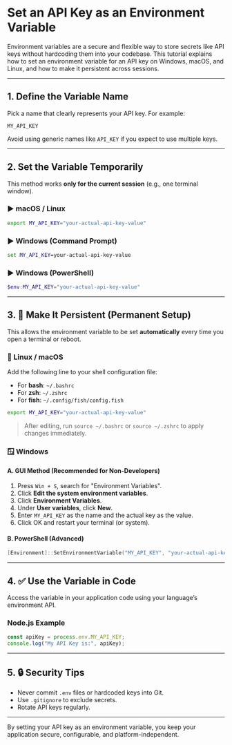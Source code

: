 # Set an API Key as an Environment Variable

Environment variables are a secure and flexible way to store secrets like API keys without hardcoding them into your codebase. This tutorial explains how to set an environment variable for an API key on Windows, macOS, and Linux, and how to make it persistent across sessions.

---

## 1. Define the Variable Name

Pick a name that clearly represents your API key. For example:

```text
MY_API_KEY
````

Avoid using generic names like `API_KEY` if you expect to use multiple keys.

---

## 2. Set the Variable Temporarily

This method works **only for the current session** (e.g., one terminal window).

### ▶ macOS / Linux

```bash
export MY_API_KEY="your-actual-api-key-value"
```

### ▶ Windows (Command Prompt)

```cmd
set MY_API_KEY=your-actual-api-key-value
```

### ▶ Windows (PowerShell)

```powershell
$env:MY_API_KEY="your-actual-api-key-value"
```
---

## 3. 🔁 Make It Persistent (Permanent Setup)

This allows the environment variable to be set **automatically** every time you open a terminal or reboot.

### 🐧 Linux / macOS

Add the following line to your shell configuration file:

* For **bash**: `~/.bashrc`
* For **zsh**: `~/.zshrc`
* For **fish**: `~/.config/fish/config.fish`

```bash
export MY_API_KEY="your-actual-api-key-value"
```

> After editing, run `source ~/.bashrc` or `source ~/.zshrc` to apply changes immediately.

### 🪟 Windows

#### A. GUI Method (Recommended for Non-Developers)

1. Press `Win + S`, search for "Environment Variables".
2. Click **Edit the system environment variables**.
3. Click **Environment Variables**.
4. Under **User variables**, click **New**.
5. Enter `MY_API_KEY` as the name and the actual key as the value.
6. Click OK and restart your terminal (or system).

#### B. PowerShell (Advanced)

```powershell
[Environment]::SetEnvironmentVariable("MY_API_KEY", "your-actual-api-key-value", "User")
```

---

## 4. ✅ Use the Variable in Code

Access the variable in your application code using your language’s environment API.

### Node.js Example

```js
const apiKey = process.env.MY_API_KEY;
console.log("My API Key is:", apiKey);
```

---

## 5. 🔒 Security Tips

* Never commit `.env` files or hardcoded keys into Git.
* Use `.gitignore` to exclude secrets.
* Rotate API keys regularly.

---

By setting your API key as an environment variable, you keep your application secure, configurable, and platform-independent.

